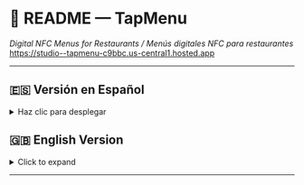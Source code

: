 # 📄 README — TapMenu  
*Digital NFC Menus for Restaurants / Menús digitales NFC para restaurantes*  
<https://studio--tapmenu-c9bbc.us-central1.hosted.app>

---

## 🇪🇸 Versión en Español
<details>
<summary>Haz clic para desplegar</summary>

### Índice
1. [Visión general](#visión-general)
2. [Características principales](#características-principales)
3. [Tecnologías y librerías](#tecnologías-y-librerías)
4. [Arquitectura y estructura de carpetas](#arquitectura-y-estructura-de-carpetas)
5. [Flujo funcional](#flujo-funcional)
6. [Variables de entorno](#variables-de-entorno)
7. [Instalación y desarrollo local](#instalación-y-desarrollo-local)
8. [Despliegue a Firebase Hosting](#despliegue-a-firebase-hosting)
9. [CI/CD con GitHub Actions](#cicd-con-github-actions)
10. [Actualización de contenido (menús y paquetes)](#actualización-de-contenido-menús-y-paquetes)
11. [Pruebas](#pruebas)
12. [Métricas Lighthouse](#métricas-lighthouse)
13. [Mejoras futuras](#mejoras-futuras)
14. [Contribución](#contribución)
15. [Créditos](#créditos)

---

### Visión general
**TapMenu** es una landing page + web app que permite a los restaurantes compartir su menú mediante **tarjetas NFC** (con QR de respaldo).  
Planes disponibles: **Starter**, **Pyme**, **Premium**. El formulario de contacto genera un mensaje pre‑llenado a WhatsApp. Construido con Next.js 14 + Firebase.

### Características principales
| Módulo | Descripción |
|--------|-------------|
| Hero | Sección principal con imagen gastronómica y CTA suave |
| Beneficios “¿Por qué NFC?” | Tarjetas animadas (rapidez, seguridad, actualización, branding) |
| Cómo funciona | Pasos ilustrados con animaciones al hacer scroll |
| Menú de paquetes | Paquetes desde **Firestore**; botones rellenan formulario y hacen scroll |
| Formulario de contacto | React Hook Form + Zod; abre WhatsApp al `+57 324 108 3976` |
| Integración WhatsApp | `https://wa.me/573241083976?text=<mensaje>` |
| Animaciones | Framer Motion, react‑hot‑toast |
| Responsive | Grid de 12 columnas con Tailwind |
| Accesibilidad & SEO | Lighthouse ≥ 95 |
| Backend Firebase | Hosting (SSR), Firestore `packages`, Functions opcionales |
| CI/CD | GitHub Actions (lint→test→build→deploy) |

### Tecnologías y librerías
| Capa | Stack |
|------|-------|
| Frontend | Next.js 14 (React 18), TypeScript, Tailwind CSS |
| UI | Framer Motion, react‑icons |
| Formularios | react‑hook‑form, zod, react‑hot‑toast |
| Backend | Firebase Hosting, Firestore, (opc.) Functions |
| Herramientas | ESLint+Prettier, Jest+RTL, Husky+lint‑staged |

### Arquitectura y estructura de carpetas
```text
src/
 ├─ components/ (Header, Hero, Benefits, HowItWorks, Packages, Contacto, Footer)
 ├─ hooks/       usePackages.ts
 ├─ lib/         firebaseClient.ts, firebaseAdmin.ts
 ├─ app/         page.tsx, layout.tsx, globals.css
public/          assets, manifest, robots, sitemap
functions/       (opcional Cloud Functions)
```

### Flujo funcional
1. El usuario pulsa “Seleccionar Pyme” → `selectedPackage="Pyme"` → scroll suave a `#contact-section`.  
2. El formulario se pre‑rellena con el paquete.  
3. Validación `onBlur`.  
4. Submit → construye mensaje de texto → `window.open(waUrl)`.  
5. WhatsApp se abre listo para enviar.

### Variables de entorno
```env
NEXT_PUBLIC_FIREBASE_API_KEY=
NEXT_PUBLIC_FIREBASE_AUTH_DOMAIN=
NEXT_PUBLIC_FIREBASE_PROJECT_ID=
NEXT_PUBLIC_FIREBASE_STORAGE_BUCKET=
NEXT_PUBLIC_FIREBASE_MESSAGING_SENDER_ID=
NEXT_PUBLIC_FIREBASE_APP_ID=
```

### Instalación y desarrollo local
```bash
git clone https://github.com/your-org/tapmenu.git
cd tapmenu
pnpm install
firebase emulators:start
pnpm dev
```

### Despliegue a Firebase Hosting
```bash
pnpm build
firebase deploy --only hosting
```

### CI/CD con GitHub Actions
Workflow `deploy.yml`: lint → test → build → `firebase deploy` con secret de servicio.

### Actualización de contenido (menús y paquetes)
1. Firestore → colección `packages`.  
2. Editar/crear documentos con mismos campos (`name`, `range`, `price`, `features`).  
3. La landing refleja los cambios en tiempo real.

### Pruebas
```bash
pnpm test           # ejecutar todos los tests
pnpm test:watch     # modo observación
```

### Métricas Lighthouse
Optimizada para puntuar **≥ 95** en Rendimiento, Accesibilidad, SEO y Buenas Prácticas.

### Mejoras futuras
* Functions para lógica avanzada  
* Pasarela de pagos  
* CMS para manejar menús  
* Analítica avanzada  
* Accesibilidad WCAG continua  

### Contribución
1. `git checkout -b feature/<nombre>`  
2. Commits convencionales.  
3. PR → revisión → _squash & merge_.

### Créditos
Creado y mantenido por **José Ramón** — <https://linktr.ee/jseramn>  
Diseñado con ❤️ para la industria gastronómica.

</details>

## 🇬🇧 English Version
<details>
<summary>Click to expand</summary>

### Table of Contents
1. [Overview](#overview)
2. [Key Features](#key-features)
3. [Technologies and Libraries](#technologies-and-libraries)
4. [Architecture & Folder Structure](#architecture-and-folder-structure)
5. [Functional Flow](#functional-flow)
6. [Environment Variables](#environment-variables)
7. [Installation & Local Development](#installation-and-local-development)
8. [Deployment to Firebase Hosting](#deployment-to-firebase-hosting)
9. [CI/CD with GitHub Actions](#cicd-with-github-actions)
10. [Content Update (Menus & Packages)](#content-update-menus-and-packages)
11. [Testing](#testing)
12. [Lighthouse Metrics](#lighthouse-metrics)
13. [Future Improvements](#future-improvements)
14. [Contribution](#contribution)
15. [Credits](#credits)

---

### Overview
**TapMenu** is a landing page & web app that lets restaurants share their menus via **NFC cards** (with QR fallback).  
Plans offered: **Starter**, **SME**, **Premium**. The contact form pre‑fills a WhatsApp message to request a quote. Built on Next.js 14 + Firebase.

### Key Features
| Module | Description |
|--------|-------------|
| Landing Hero | Restaurant‑themed hero + smooth CTA |
| Benefits “Why NFC?” | Animated cards (speed, security, updates, branding) |
| How It Works | Illustrated steps with scroll animations |
| Package Menu | Packages from **Firestore**; buttons auto‑scroll & pre‑fill form |
| Contact Form | React Hook Form + Zod; opens WhatsApp to `+57 324 108 3976` |
| WhatsApp link | `https://wa.me/573241083976?text=<msg>` |
| Animations | Framer Motion, react‑hot‑toast |
| Responsive | Tailwind 12‑col grid |
| Accessibility & SEO | Lighthouse ≥ 95 |
| Firebase backend | Hosting (SSR), Firestore `packages`, optional Functions |
| CI/CD | GitHub Actions (lint→test→build→deploy) |

### Technologies and Libraries
| Layer | Stack |
|-------|-------|
| Front | Next.js 14 (React 18), TypeScript, Tailwind CSS |
| UI | Framer Motion, react‑icons |
| Forms | react‑hook‑form, zod, react‑hot‑toast |
| Back | Firebase Hosting, Firestore, (opt.) Functions |
| Dev Tools | ESLint+Prettier, Jest+RTL, Husky+lint‑staged |

### Architecture and Folder Structure
```text
src/
 ├─ components/ (Header, Hero, Benefits, HowItWorks, Packages, Contact, Footer)
 ├─ hooks/       usePackages.ts
 ├─ lib/         firebaseClient.ts, firebaseAdmin.ts
 ├─ app/         page.tsx, layout.tsx, globals.css
public/          assets, manifest, robots, sitemap
functions/       (optional Cloud Functions)
```

### Functional Flow
1. User clicks “Select SME” → `selectedPackage="SME"` → smooth‑scroll to `#contact-section`.  
2. Form defaults pre‑filled.  
3. Validation `onBlur`.  
4. Submit → builds plain‑text WhatsApp message → `window.open(waUrl)`.  
5. WhatsApp opens ready to send.

### Environment Variables
```env
NEXT_PUBLIC_FIREBASE_API_KEY=
NEXT_PUBLIC_FIREBASE_AUTH_DOMAIN=
NEXT_PUBLIC_FIREBASE_PROJECT_ID=
NEXT_PUBLIC_FIREBASE_STORAGE_BUCKET=
NEXT_PUBLIC_FIREBASE_MESSAGING_SENDER_ID=
NEXT_PUBLIC_FIREBASE_APP_ID=
```

### Installation and Local Development
```bash
git clone https://github.com/your-org/tapmenu.git
cd tapmenu
pnpm install           # or yarn / npm
firebase emulators:start
pnpm dev               # next dev
```

### Deployment to Firebase Hosting
```bash
pnpm build
firebase deploy --only hosting
```

### CI/CD with GitHub Actions
Workflow `deploy.yml` runs lint → test → build → `firebase deploy` using a service‑account secret.

### Content Update (Menus and Packages)
1. Firestore → `packages` collection.  
2. Edit docs like:
```json
{
  "name": "Starter",
  "range": "1 – 3",
  "price": 70000,
  "features": ["Basic link (PDF/web)", "QR backup"]
}
```
3. Landing updates in real‑time via hook.

### Testing
Run all tests:
```bash
pnpm test
```
Watch mode:
```bash
pnpm test:watch
```

### Lighthouse Metrics
Optimised to score **≥ 95** in Performance, A11y, SEO and Best Practices.

### Future Improvements
* Cloud Functions for advanced backend  
* Payment gateway integration  
* CMS for menu management  
* Enhanced analytics & accessibility  

### Contribution
1. `git checkout -b feature/<name>`  
2. Commit with Conventional Commits.  
3. PR → review → squash & merge.

### Credits
Created & maintained by **José Ramón** — <https://linktr.ee/jseramn>  
Designed with ❤️ for the food industry.

</details>

---